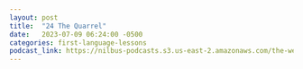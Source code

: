 ```yaml
---
layout: post
title:  "24 The Quarrel"
date:   2023-07-09 06:24:00 -0500
categories: first-language-lessons
podcast_link: https://nilbus-podcasts.s3.us-east-2.amazonaws.com/the-well-trained-mind/First%20Language%20Lessons/24%20The%20Quarrel.mp3
---
```

